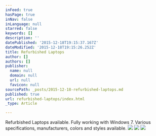 ```yaml
---
inFeed: true
hasPage: true
inNav: false
inLanguage: null
starred: false
keywords: []
description: ''
datePublished: '2015-12-18T19:15:37.167Z'
dateModified: '2015-12-18T19:15:26.252Z'
title: Refurbished Laptops
author: []
authors: []
publisher:
  name: null
  domain: null
  url: null
  favicon: null
sourcePath: _posts/2015-12-18-refurbished-laptops.md
published: true
url: refurbished-laptops/index.html
_type: Article

---
```

Refurbished Laptops available.  Fully working with Windows 7\.  Various specifications, manufacturers, colors and styles available.
![](https://the-grid-user-content.s3-us-west-2.amazonaws.com/c3ea0d20-3f5b-45c3-aa13-6d2e04a08380.jpg)
![](https://the-grid-user-content.s3-us-west-2.amazonaws.com/890e570f-9fba-4dcd-aabc-5e8cbd2f4a7a.jpg)
![](https://the-grid-user-content.s3-us-west-2.amazonaws.com/6186aaa9-1456-4a82-b4c6-cd018c08b7e8.jpg)
